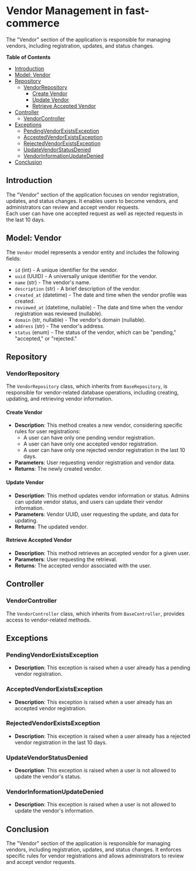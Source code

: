 # Vendor Management in fast-commerce

The "Vendor" section of the application is responsible for managing vendors, including registration, updates, and status changes.

**Table of Contents**
- [Introduction](#introduction)
- [Model: Vendor](#model-vendor)
- [Repository](#repository)
    - [VendorRepository](#vendorrepository)
        - [Create Vendor](#create-vendor)
        - [Update Vendor](#update-vendor)
        - [Retrieve Accepted Vendor](#retrieve-accepted-vendor)
- [Controller](#controller)
    - [VendorController](#vendorcontroller)
- [Exceptions](#exceptions)
    - [PendingVendorExistsException](#pendingvendorexistsexception)
    - [AcceptedVendorExistsException](#acceptedvendorexistsexception)
    - [RejectedVendorExistsException](#rejectedvendorexistsexception)
    - [UpdateVendorStatusDenied](#updatevendorstatusdenied)
    - [VendorInformationUpdateDenied](#vendorinformationupdatedenied)
- [Conclusion](#conclusion)

## Introduction

The "Vendor" section of the application focuses on vendor registration, updates, and status changes. 
It enables users to become vendors, and administrators can review and accept vendor requests. <br>
Each user can have one accepted request as well as rejected requests in the last 10 days.

## Model: Vendor

The `Vendor` model represents a vendor entity and includes the following fields:

- `id` (int) - A unique identifier for the vendor.
- `uuid` (UUID) - A universally unique identifier for the vendor.
- `name` (str) - The vendor's name.
- `description` (str) - A brief description of the vendor.
- `created_at` (datetime) - The date and time when the vendor profile was created.
- `reviewed_at` (datetime, nullable) - The date and time when the vendor registration was reviewed (nullable).
- `domain` (str, nullable) - The vendor's domain (nullable).
- `address` (str) - The vendor's address.
- `status` (enum) - The status of the vendor, which can be "pending," "accepted," or "rejected."

## Repository

### VendorRepository

The `VendorRepository` class, which inherits from `BaseRepository`, is responsible for vendor-related database operations, including creating, updating, and retrieving vendor information.

#### Create Vendor

- **Description**: This method creates a new vendor, considering specific rules for user registrations:
    - A user can have only one pending vendor registration.
    - A user can have only one accepted vendor registration.
    - A user can have only one rejected vendor registration in the last 10 days.
- **Parameters**: User requesting vendor registration and vendor data.
- **Returns**: The newly created vendor.

#### Update Vendor

- **Description**: This method updates vendor information or status. Admins can update vendor status, and users can update their vendor information.
- **Parameters**: Vendor UUID, user requesting the update, and data for updating.
- **Returns**: The updated vendor.

#### Retrieve Accepted Vendor

- **Description**: This method retrieves an accepted vendor for a given user.
- **Parameters**: User requesting the retrieval.
- **Returns**: The accepted vendor associated with the user.

## Controller

### VendorController

The `VendorController` class, which inherits from `BaseController`, provides access to vendor-related methods.

## Exceptions

### PendingVendorExistsException

- **Description**: This exception is raised when a user already has a pending vendor registration.

### AcceptedVendorExistsException

- **Description**: This exception is raised when a user already has an accepted vendor registration.

### RejectedVendorExistsException

- **Description**: This exception is raised when a user already has a rejected vendor registration in the last 10 days.

### UpdateVendorStatusDenied

- **Description**: This exception is raised when a user is not allowed to update the vendor's status.

### VendorInformationUpdateDenied

- **Description**: This exception is raised when a user is not allowed to update the vendor's information.

## Conclusion

The "Vendor" section of the application is responsible for managing vendors, including registration, updates, and status changes. It enforces specific rules for vendor registrations and allows administrators to review and accept vendor requests.